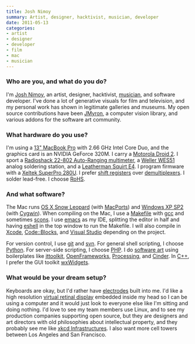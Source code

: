 ```yaml
---
title: Josh Nimoy
summary: Artist, designer, hacktivist, musician, developer
date: 2011-05-13
categories:
- artist
- designer
- developer
- film
- mac
- musician
---
```


### Who are you, and what do you do?

I'm [Josh Nimoy](http://jtnimoy.net "Josh's website."), an artist, designer, hacktivist, [musician](http://thenimoys.com "The Nimoys' website."), and software developer. I've done a lot of generative visuals for film and television, and my personal work has shown in legitimate galleries and museums. My open source contributions have been [JMyron][myron], a computer vision library, and various addons for the software art community.

### What hardware do you use?

I'm using a [13" MacBook Pro][macbook-pro] with 2.66 GHz Intel Core Duo, and the graphics card is an NVIDIA GeForce 320M. I carry a [Motorola Droid 2][droid-2]. I sport a [Radioshack 22-802 Auto-Ranging multimeter][22-802], a [Weller WES51][wes51] analog soldering station, and a [Leatherman Squirt E4][squirt-e4]. I program firmware with a [Xeltek SuperPro 280U][superpro-280u]. I prefer [shift registers](http://en.wikipedia.org/wiki/Shift_register "The Wikipedia entry for shift registers.") over [demultiplexers](http://en.wikipedia.org/wiki/Multiplexer "The Wikipedia entry for multiplexers"). I solder lead-free. I choose [RoHS](http://en.wikipedia.org/wiki/Restriction_of_Hazardous_Substances_Directive "The Wikipedia entry for RoHS.").

### And what software?

The Mac runs [OS X Snow Leopard][macos] (with [MacPorts][]) and [Windows XP SP2][windows-xp] (with [Cygwin][]). When compiling on the Mac, I use a [Makefile][make] with [gcc][] and sometimes [scons][]. I use [emacs][] as my IDE, splitting the editor in half and having [eshell][] in the top window to run the Makefile. I will also compile in [Xcode][], [Code::Blocks][codeblocks], and [Visual Studio][visual-studio] depending on the project.

For version control, I use [git][] and [svn][subversion]. For general shell scripting, I choose [Python][]. For server-side scripting, I choose [PHP][]. I do [software art](http://en.wikipedia.org/wiki/Software_art "The Wikipedia entry for Software Art.") using boilerplates like [jttoolkit][], [OpenFrameworks][], [Processing][], and [Cinder][]. In [C++][c-plusplus], I prefer the GUI toolkit [wxWidgets][].

### What would be your dream setup?

Keyboards are okay, but I'd rather have [electrodes](http://www.desicolours.com/tech/a-new-software-allows-typing-with-brain-waves/09/12/2009 "An article on electrodes in the brain allowing for typing.") built into me. I'd like a high resolution [virtual retinal display](http://en.wikipedia.org/wiki/Virtual_retinal_display "The Wikipedia entry on virtual retinal displays.") embedded inside my head so I can be using a computer and it would just look to everyone else like I'm sitting and doing nothing. I'd love to see my team members use Linux, and to see my production companies supporting open source, but they are designers and art directors with old philosophies about intellectual property, and they probably see me like [xkcd Infrastructures](http://xkcd.com/743/ "The 'Infrastructures' xkcd comic."). I also want more cell towers between Los Angeles and San Francisco.

[22-802]: http://web.archive.org/web/20140709220212/http://www.amazon.com/POCKET-RANGING-DIGITAL-MULTIMETER-22-802/dp/B00A3VAB1E "A digital multimeter."
[c-plusplus]: https://en.wikipedia.org/wiki/C%2B%2B "A compiled programming language."
[cinder]: https://libcinder.org/ "A C++ framework for visual and audio projects."
[codeblocks]: http://www.codeblocks.org/ "A C++ IDE."
[cygwin]: http://www.cygwin.com/ "A Linux-like environment for Windows."
[droid-2]: https://en.wikipedia.org/wiki/Droid_2 "An Android-based smartphone."
[emacs]: http://www.gnu.org/software/emacs/ "A free open-source text editor."
[eshell]: http://www.gnu.org/software/emacs/manual/html_node/eshell/ "A shell for emacs."
[gcc]: http://gcc.gnu.org/ "Code compiler frontends."
[git]: https://git-scm.com/ "A version control system."
[jttoolkit]: http://web.archive.org/web/20210417074724/http://jtnimoy.com/blogs/projects/tagged/jttoolkit "A C++ library for use with Processing."
[macbook-pro]: https://www.apple.com/macbook-pro/ "A laptop."
[macos]: https://en.wikipedia.org/wiki/MacOS "An operating system for Mac hardware."
[macports]: https://www.macports.org/ "A collection of *nix software ported to Mac OS X."
[make]: http://www.gnu.org/software/make/manual/make.html "Software to prepare code for compilation."
[myron]: https://webcamxtra.sourceforge.net/ "A cross-platform video capture and computer vision plugin."
[openframeworks]: https://openframeworks.cc/ "A C++ library for creative projects."
[php]: https://www.php.net/ "An interpreted scripting language."
[processing]: https://processing.org/ "A programming language/environment."
[python]: https://www.python.org/ "An interpreted scripting language."
[scons]: https://www.scons.org/ "A software build tool."
[squirt-e4]: https://www.leatherman.com/retired-products.html "A small multi-tool."
[subversion]: http://web.archive.org/web/20200706092702/http://subversion.tigris.org/ "A version control system."
[superpro-280u]: https://www.xeltek.com/index.php?dispatch=_no_page "A universal programmer device."
[visual-studio]: https://www.visualstudio.com/ "A Windows development environment."
[wes51]: http://web.archive.org/web/20230315042353/https://www.amazon.com/Weller-WES51-Analog-Soldering-Station/dp/B000BRC2XU/ "A soldering station."
[windows-xp]: https://en.wikipedia.org/wiki/Windows_XP "An operating system for x86 computers."
[wxwidgets]: https://www.wxwidgets.org/ "A cross-platform GUI library."
[xcode]: https://en.wikipedia.org/wiki/Xcode "An IDE for Mac developers."
